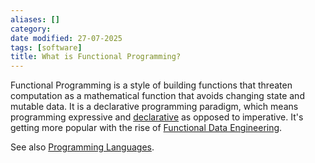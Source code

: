 ```yaml
---
aliases: []
category:
date modified: 27-07-2025
tags: [software]
title: What is Functional Programming?
---
```


Functional Programming is a style of building functions that threaten computation as a mathematical function that avoids changing state and mutable data. It is a declarative programming paradigm, which means programming expressive and [declarative](term/declarative.md) as opposed to imperative. It's getting more popular with the rise of [Functional Data Engineering](term/functional%20data%20engineering.md).

See also [Programming Languages](programming%20languages.md).